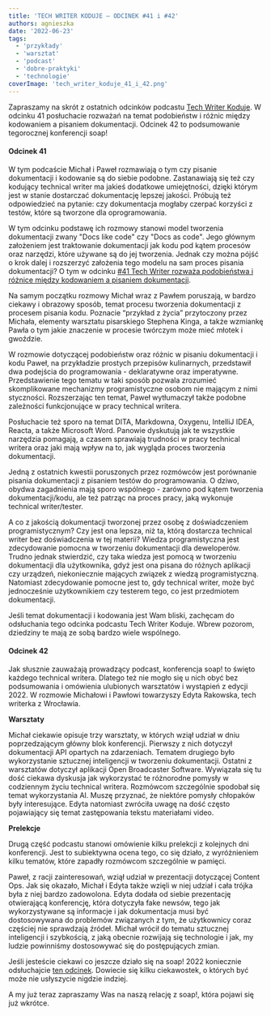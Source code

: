 ```yaml
---
title: 'TECH WRITER KODUJE – ODCINEK #41 i #42'
authors: agnieszka
date: '2022-06-23'
tags:
  - 'przykłady'
  - 'warsztat'
  - 'podcast'
  - 'dobre-praktyki'
  - 'technologie'
coverImage: 'tech_writer_koduje_41_i_42.png'
---
```


Zapraszamy na skrót z ostatnich odcinków podcastu
[Tech Writer Koduje](https://techwriterkoduje.pl/). W odcinku 41 posłuchacie
rozważań na temat podobieństw i różnic między kodowaniem a pisaniem
dokumentacji. Odcinek 42 to podsumowanie tegorocznej konferencji soap!

<!--truncate-->

#### Odcinek 41

W tym podcaście Michał i Paweł rozmawiają o tym czy pisanie dokumentacji i
kodowanie są do siebie podobne. Zastanawiają się też czy kodujący technical
writer ma jakieś dodatkowe umiejętności, dzięki którym jest w stanie dostarczać
dokumentację lepszej jakości. Próbują też odpowiedzieć na pytanie: czy
dokumentacja mogłaby czerpać korzyści z testów, które są tworzone dla
oprogramowania.

W tym odcinku podstawę ich rozmowy stanowi model tworzenia dokumentacji zwany
"Docs like code" czy "Docs as code". Jego głównym założeniem jest traktowanie
dokumentacji jak kodu pod kątem procesów oraz narzędzi, które używane są do jej
tworzenia. Jednak czy można pójść o krok dalej i rozszerzyć założenia tego
modelu na sam proces pisania dokumentacji? O tym w odcinku
[#41 Tech Writer rozważa podobieństwa i różnice między kodowaniem a pisaniem dokumentacji](https://techwriterkoduje.pl/blog/2022/05/02/pisanie-dokumentacji-kodowanie).

Na samym początku rozmowy Michał wraz z Pawłem poruszają, w bardzo ciekawy i
obrazowy sposób, temat procesu tworzenia dokumentacji z procesem pisania kodu.
Poznacie “przykład z życia” przytoczony przez Michała, elementy warsztatu
pisarskiego Stephena Kinga, a także wzmiankę Pawła o tym jakie znaczenie w
procesie twórczym może mieć młotek i gwoździe.

W rozmowie dotyczącej podobieństw oraz różnic w pisaniu dokumentacji i kodu
Paweł, na przykładzie prostych przepisów kulinarnych, przedstawił dwa podejścia
do programowania - deklaratywne oraz imperatywne. Przedstawienie tego tematu w
taki sposób pozwala zrozumieć skomplikowane mechanizmy programistyczne osobom
nie mającym z nimi styczności. Rozszerzając ten temat, Paweł wytłumaczył także
podobne zależności funkcjonujące w pracy technical writera.

Posłuchacie też sporo na temat DITA, Markdowna, Oxygenu, IntelliJ IDEA, Reacta,
a także Microsoft Word. Panowie dyskutują jak te wszystkie narzędzia pomagają, a
czasem sprawiają trudności w pracy technical writera oraz jaki mają wpływ na to,
jak wygląda proces tworzenia dokumentacji.

Jedną z ostatnich kwestii poruszonych przez rozmówców jest porównanie pisania
dokumentacji z pisaniem testów do programowania. O dziwo, obydwa zagadnienia
mają sporo wspólnego - zarówno pod kątem tworzenia dokumentacji/kodu, ale też
patrząc na proces pracy, jaką wykonuje technical writer/tester.

A co z jakością dokumentacji tworzonej przez osobę z doświadczeniem
programistycznym? Czy jest ona lepsza, niż ta, którą dostarcza technical writer
bez doświadczenia w tej materii? Wiedza programistyczna jest zdecydowanie
pomocna w tworzeniu dokumentacji dla deweloperów. Trudno jednak stwierdzić, czy
taka wiedza jest pomocą w tworzeniu dokumentacji dla użytkownika, gdyż jest ona
pisana do różnych aplikacji czy urządzeń, niekoniecznie mających związek z
wiedzą programistyczną. Natomiast zdecydowanie pomocne jest to, gdy technical
writer, może być jednocześnie użytkownikiem czy testerem tego, co jest
przedmiotem dokumentacji.

Jeśli temat dokumentacji i kodowania jest Wam bliski, zachęcam do odsłuchania
tego odcinka podcastu Tech Writer Koduje. Wbrew pozorom, dziedziny te mają ze
sobą bardzo wiele wspólnego.

#### Odcinek 42

Jak słusznie zauważają prowadzący podcast, konferencja soap! to święto każdego
technical writera. Dlatego też nie mogło się u nich obyć bez podsumowania i
omówienia ulubionych warsztatów i wystąpień z edycji 2022. W rozmowie Michałowi
i Pawłowi towarzyszy Edyta Rakowska, tech writerka z Wrocławia.

**Warsztaty**

Michał ciekawie opisuje trzy warsztaty, w których wziął udział w dniu
poprzedzającym główny blok konferencji. Pierwszy z nich dotyczył dokumentacji
API opartych na zdarzeniach. Tematem drugiego było wykorzystanie sztucznej
inteligencji w tworzeniu dokumentacji. Ostatni z warsztatów dotyczył aplikacji
Open Broadcaster Software. Wywiązała się tu dość ciekawa dyskusja jak
wykorzystać te różnorodne pomysły w codziennym życiu technical writera.
Rozmówcom szczególnie spodobał się temat wykorzystania AI. Muszę przyznać, że
niektóre pomysły chłopaków były interesujące. Edyta natomiast zwróciła uwagę na
dość często pojawiający się temat zastępowania tekstu materiałami video.

**Prelekcje**

Drugą część podcastu stanowi omówienie kilku prelekcji z kolejnych dni
konferencji. Jest to subiektywna ocena tego, co się działo, z wyróżnieniem kilku
tematów, które zapadły rozmówcom szczególnie w pamięci.

Paweł, z racji zainteresowań, wziął udział w prezentacji dotyczącej Content Ops.
Jak się okazało, Michał i Edyta także wzięli w niej udział i cała trójka była z
niej bardzo zadowolona. Edyta dodała od siebie prezentację otwierającą
konferencję, która dotyczyła fake newsów, tego jak wykorzystywane są informacje
i jak dokumentacja musi być dostosowywana do problemów związanych z tym, że
użytkownicy coraz częściej nie sprawdzają źródeł. Michał wrócił do tematu
sztucznej inteligencji i szybkością, z jaką obecnie rozwijają się technologie i
jak, my ludzie powinniśmy dostosowywać się do postępujących zmian.

Jeśli jesteście ciekawi co jeszcze działo się na soap! 2022 koniecznie
odsłuchajcie
[ten odcinek](https://techwriterkoduje.pl/blog/2022/06/14/soap-2022). Dowiecie
się kilku ciekawostek, o których być może nie usłyszycie nigdzie indziej.

A my już teraz zapraszamy Was na naszą relację z soap!, która pojawi się już
wkrótce.
